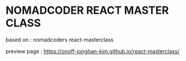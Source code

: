# NOMADCODER REACT MASTER CLASS

based on : nomadcoders react-masterclass

preview page : https://onoff-jonghan-kim.github.io/react-masterclass/

